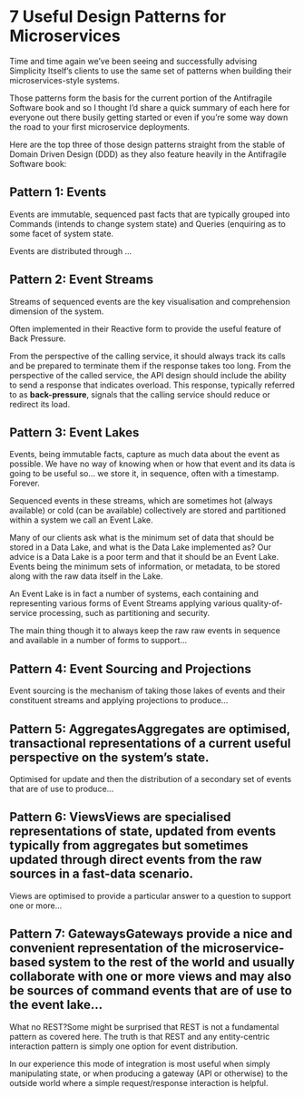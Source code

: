 # 7 Useful Design Patterns for Microservices

 
Time and time again we’ve been seeing and successfully advising Simplicity Itself’s clients to use the same set of patterns when building their microservices-style systems.

Those patterns form the basis for the current portion of the Antifragile Software book and so I thought I’d share a quick summary of each here for everyone out there busily getting started or even if you’re some way down the road to your first microservice deployments.

Here are the top three of those design patterns straight from the stable of Domain Driven Design (DDD) as they also feature heavily in the Antifragile Software book:


## Pattern 1: Events

Events are immutable, sequenced past facts that are typically grouped into Commands (intends to change system state) and Queries (enquiring as to some facet of system state.

Events are distributed through ...


## Pattern 2: Event Streams

Streams of sequenced events are the key visualisation and comprehension dimension of the system.

Often implemented in their Reactive form to provide the useful feature of Back Pressure.

From the perspective of the calling service, it should always track its calls and be prepared to terminate them if the response takes too long. From the perspective of the called service, the API design should include the ability to send a response that indicates overload. This response, typically referred to as **back-pressure**, signals that the calling service should reduce or redirect its load.


## Pattern 3: Event Lakes

Events, being immutable facts, capture as much data about the event as possible. We have no way of knowing when or how that event and its data is going to be useful so… we store it, in sequence, often with a timestamp. Forever.

Sequenced events in these streams, which are sometimes hot (always available) or cold (can be available) collectively are stored and partitioned within a system we call an Event Lake.

Many of our clients ask what is the minimum set of data that should be stored in a Data Lake, and what is the Data Lake implemented as? Our advice is a Data Lake is a poor term and that it should be an Event Lake. Events being the minimum sets of information, or metadata, to be stored along with the raw data itself in the Lake.

An Event Lake is in fact a number of systems, each containing and representing various forms of Event Streams applying various quality-of-service processing, such as partitioning and security.

The main thing though it to always keep the raw raw events in sequence and available in a number of forms to support...


## Pattern 4: Event Sourcing and Projections


Event sourcing is the mechanism of taking those lakes of events and their constituent streams and applying projections to produce...

## Pattern 5: AggregatesAggregates are optimised, transactional representations of a current useful perspective on the system’s state. 

Optimised for update and then the distribution of a secondary set of events that are of use to produce...

## Pattern 6: ViewsViews are specialised representations of state, updated from events typically from aggregates but sometimes updated through direct events from the raw sources in a fast-data scenario.

Views are optimised to provide a particular answer to a question to support one or more...

## Pattern 7: GatewaysGateways provide a nice and convenient representation of the microservice-based system to the rest of the world and usually collaborate with one or more views and may also be sources of command events that are of use to the event lake...

What no REST?Some might be surprised that REST is not a fundamental pattern as covered here. The truth is that REST and any entity-centric interaction pattern is simply one option for event distribution.

In our experience this mode of integration is most useful when simply manipulating state, or when producing a gateway (API or otherwise) to the outside world where a simple request/response interaction is helpful.


